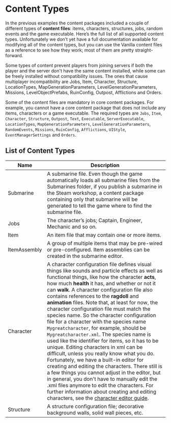 # Content Types

In the previous examples the content packages included a couple of different types of **content files**: items, characters, structures, jobs, random events and the game executable. Here’s the full list of all supported content types. Unfortunately we don’t yet have a full documentation available for modifying all of the content types, but you can use the Vanilla content files as a reference to see how they work; most of them are pretty straight-forward.

Some types of content prevent players from joining servers if both the player and the server don't have the same content installed, while some can be freely installed without compatibility issues.
The ones that cause multiplayer incompatibility are Jobs, Item, Character, Structure, LocationTypes, MapGenerationParameters, LevelGenerationParameters, Missions, LevelObjectPrefabs, RuinConfig, Outpost, Afflictions and Orders.

Some of the content files are mandatory in core content packages. For example, you cannot have a core content package that does not include any items, characters or a game executable. The required types are `Jobs`, `Item`, `Character`, `Structure`, `Outpost`, `Text`, `Executable`, `ServerExecutable`, `LocationTypes`, `MapGenerationParameters`, `LevelGenerationParameters`, `RandomEvents`, `Missions`, `RuinConfig`, `Afflictions`, `UIStyle`, `EventManagerSettings` and `Orders`.

## List of Content Types

| Name | Description |
| - | - |
| Submarine | A submarine file. Even though the game automatically loads all submarine files from the Submarines folder, if you publish a submarine in the Steam workshop, a content package containing only that submarine will be generated to tell the game where to find the submarine file. |
| Jobs | The character’s jobs; Captain, Engineer, Mechanic and so on. |
| Item | An item file that may contain one or more items. |
| ItemAssembly | A group of multiple items that may be pre-wired or pre-configured. Item assemblies can be created in the submarine editor. |
| Character | A character configuration file defines visual things like sounds and particle effects as well as functional things, like how the character **acts**, how much **health** it has, and whether or not it can **walk**. A character configuration file also contains references to the **ragdoll** and **animation** files. Note that, at least for now, the character configuration file must match the species name. So the character configuration file for a character with the species name `Mygreatcharacter`, for example, should be `Mygreatcharacter.xml`. The species name is used like the identifier for items, so it has to be unique. Editing characters in xml can be difficult, unless you really know what you do. Fortunately, we have a built-in editor for creating and editing the characters. There still is a few things you cannot adjust in the editor, but in general, you don't have to manually edit the .xml files anymore to edit the characters. For further information about creating and editing characters, see the [character editor guide](https://steamcommunity.com/sharedfiles/filedetails/?id=2188423196). |
| Structure | A structure configuration file; decorative background walls, solid wall pieces, etc. |
